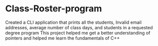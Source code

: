 # Class-Roster-program
Created a CLI application that prints all the students, Invalid email addresses, average number of class days, and students in a requested degree program
This project helped me get a better understanding of pointers and helped me learn the fundamentals of C++
